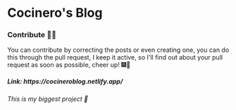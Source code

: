 # Cocinero's Blog
<h3>Contribute 👨‍💻</h3>
<p>You can contribute by correcting the posts or even creating one, you can do this through the pull request, I keep it active, so I'll find out about your pull request as soon as possible, cheer up! 🎆🎇</p>
<h5>Link: https://cocineroblog.netlify.app/</h5>
<h6>This is my biggest project 🎉</h6>
